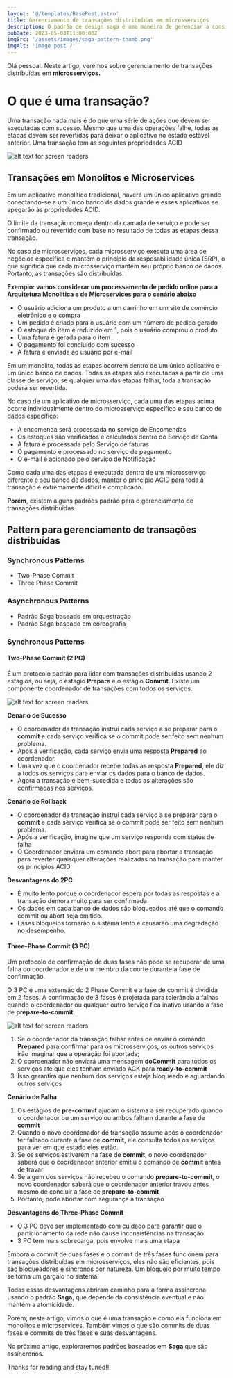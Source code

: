 ```yaml
---
layout: '@/templates/BasePost.astro'
title: Gerenciamento de transações distribuídas em microsserviços
description: O padrão de design saga é uma maneira de gerenciar a consistência de dados entre microsserviços em cenários de transação distribuída.
pubDate: 2023-05-03T11:00:00Z
imgSrc: '/assets/images/saga-pattern-thumb.png'
imgAlt: 'Image post 7'
---
```


Olá pessoal. Neste artigo, veremos sobre gerenciamento de transações distribuídas em **microsserviços.**

# O que é uma transação?

Uma transação nada mais é do que uma série de ações que devem ser executadas com sucesso. Mesmo que uma das operações falhe, todas as etapas devem ser revertidas para deixar o aplicativo no estado estável anterior. Uma transação tem as seguintes propriedades ACID

![alt text for screen readers](../../../public/assets/images/acid.png)


## Transações em Monolitos e Microservices

Em um aplicativo monolítico tradicional, haverá um único aplicativo grande conectando-se a um único banco de dados grande e esses aplicativos se apegarão às propriedades ACID.

O limite da transação começa dentro da camada de serviço e pode ser confirmado ou revertido com base no resultado de todas as etapas dessa transação. 

No caso de microsserviços, cada microsserviço executa uma área de negócios específica e mantém o princípio da resposabilidade única (SRP), o que significa que cada microsserviço mantém seu próprio banco de dados. Portanto, as transações são distribuídas.

**Exemplo: vamos considerar um processamento de pedido online para a Arquitetura Monolitica e de Microservices para o cenário abaixo**

- O usuário adiciona um produto a um carrinho em um site de comércio eletrônico e o compra
- Um pedido é criado para o usuário com um número de pedido gerado
- O estoque do item é reduzido em 1, pois o usuário comprou o produto
- Uma fatura é gerada para o item
- O pagamento foi concluído com sucesso
- A fatura é enviada ao usuário por e-mail


Em um monolito, todas as etapas ocorrem dentro de um único aplicativo e um único banco de dados. Todas as etapas são executadas a partir de uma classe de serviço; se qualquer uma das etapas falhar, toda a transação poderá ser revertida.

No caso de um aplicativo de microsserviço, cada uma das etapas acima ocorre individualmente dentro do microsserviço específico e seu banco de dados específico:

* A encomenda será processada no serviço de Encomendas
* Os estoques são verificados e calculados dentro do Serviço de Conta
* A fatura é processada pelo Serviço de faturas
* O pagamento é processado no serviço de pagamento
* O e-mail é acionado pelo serviço de Notificação


Como cada uma das etapas é executada dentro de um microsserviço diferente e seu banco de dados, manter o princípio ACID para toda a transação é extremamente difícil e complicado.

**Porém**, existem alguns padrões padrão para o gerenciamento de transações distribuídas

## Pattern para gerenciamento de transações distribuídas

### Synchronous Patterns
* Two-Phase Commit
* Three Phase Commit

### Asynchronous Patterns

* Padrão Saga baseado em orquestração
* Padrão Saga baseado em coreografia

### Synchronous Patterns

#### Two-Phase Commit (2 PC)
É um protocolo padrão para lidar com transações distribuídas usando 2 estágios, ou seja, o estágio **Prepare** e o estágio **Commit**. Existe um componente coordenador de transações com todos os serviços.

![alt text for screen readers](../../../public/assets/images/two-phase-commit.png)

**Cenário de Sucesso**

* O coordenador da transação instrui cada serviço a se preparar para o **commit** e cada serviço verifica se o commit pode ser feito sem nenhum problema.
* Após a verificação, cada serviço envia uma resposta **Prepared** ao coordenador.
* Uma vez que o coordenador recebe todas as resposta **Prepared**, ele diz a todos os serviços para enviar os dados para o banco de dados.
* Agora a transação é bem-sucedida e todas as alterações são confirmadas nos serviços.

**Cenário de Rollback**

* O coordenador da transação instrui cada serviço a se preparar para o **commit** e cada serviço verifica se o commit pode ser feito sem nenhum problema.
* Após a verificação, imagine que um serviço responda com status de falha
* O Coordenador enviará um comando abort para abortar a transação para reverter quaisquer alterações realizadas na transação para manter os princípios ACID

**Desvantagens do 2PC**

* É muito lento porque o coordenador espera por todas as respostas e a transação demora muito para ser confirmada
* Os dados em cada banco de dados são bloqueados até que o comando commit ou abort seja emitido. 
* Esses bloqueios tornarão o sistema lento e causarão uma degradação no desempenho.

#### Three-Phase Commit (3 PC)

Um protocolo de confirmação de duas fases não pode se recuperar de uma falha do coordenador e de um membro da coorte durante a fase de confirmação.

O 3 PC é uma extensão do 2 Phase Commit e a fase de commit é dividida em 2 fases. A confirmação de 3 fases é projetada para tolerância a falhas quando o coordenador ou qualquer outro serviço fica inativo usando a fase de **prepare-to-commit**.

![alt text for screen readers](../../../public/assets/images/three-phase-commit.png)

1. Se o coordenador da transação falhar antes de enviar o comando **Prepared** para confirmar para os microsserviços, os outros serviços irão imaginar que a operação foi abortada;
2. O coordenador não enviará uma mensagem **doCommit** para todos os serviços até que eles tenham enviado ACK para **ready-to-commit**
3. Isso garantirá que nenhum dos serviços esteja bloqueado e aguardando outros serviços

**Cenário de Falha**

1. Os estágios de **pre-commit** ajudam o sistema a ser recuperado quando o coordenador ou um serviço ou ambos falham durante a fase de **commit**
2. Quando o novo coordenador de transação assume após o coordenador ter falhado durante a fase de **commit**, ele consulta todos os serviços para ver em que estado eles estão.
3. Se os serviços estiverem na fase de **commit**, o novo coordenador saberá que o coordenador anterior emitiu o comando de **commit** antes de travar
4. Se algum dos serviços não recebeu o comando **prepare-to-commit**, o novo coordenador saberá que o coordenador anterior travou antes mesmo de concluir a fase de **prepare-to-commit**
5. Portanto, pode abortar com segurança a transação


**Desvantagens do Three-Phase Commit**

* O 3 PC deve ser implementado com cuidado para garantir que o particionamento da rede não cause inconsistências na transação.
* 3 PC tem mais sobrecarga, pois envolve mais uma etapa


Embora o commit de duas fases e o commit de três fases funcionem para transações distribuídas em microsserviços, eles não são eficientes, pois são bloqueadores e síncronos por natureza. Um bloqueio por muito tempo se torna um gargalo no sistema.


Todas essas desvantagens abriram caminho para a forma assíncrona usando o padrão **Saga**, que depende da consistência eventual e não mantém a atomicidade.


Porém, neste artigo, vimos o que é uma transação e como ela funciona em monolitos e microservices. Também vimos o que são commits de duas fases e commits de três fases e suas desvantagens.

No próximo artigo, exploraremos padrões baseados em **Saga** que são assíncronos.

Thanks for reading and stay tuned!!!